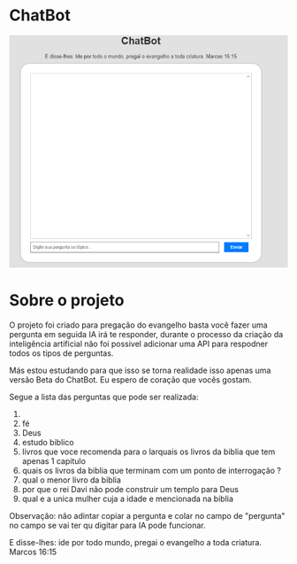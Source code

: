 <h1 aling="center"> ChatBot </h1>

<img alt="prjeto chatbot" src="./src/chatbot.PNG">

<h1 aling="center"> Sobre o projeto </h1>

<p> O projeto foi criado para pregação do evangelho basta você fazer uma pergunta em seguida IA irá te responder, durante o processo da criação da inteligência artificial não foi possivel adicionar uma API para respodner todos os tipos de perguntas.

Más estou estudando para que isso se torna realidade isso apenas uma versão Beta do ChatBot. Eu espero de coração que vocês gostam. </p>

Segue a lista das perguntas que pode ser realizada:

<ol>
<li>
<li>fé</li>
<li>Deus</li>
<li>estudo biblico</li>
<li>livros que voce recomenda para o larquais os livros da biblia que tem apenas 1 capitulo</li>
<li>quais os livros da biblia que terminam com um ponto de interrogação ?</li>
<li>qual o menor livro da biblia</li>
<li>por que o rei Davi não pode construir um templo para Deus</li>
<li>qual e a unica mulher cuja a idade e mencionada na biblia</li>
</ol>

Observação: não adintar copiar a pergunta e colar no campo de "pergunta" no campo se vai ter qu digitar para IA pode funcionar.

E disse-lhes: ide por todo mundo, pregai o evangelho a toda criatura. Marcos 16:15
 
